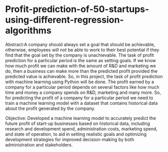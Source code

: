 # Profit-prediction-of-50-startups-using-different-regression-algorithms 


Abstract:A company should always set a goal that should be achievable, otherwise, employees will not be able to work to their best potential if they find that the goal set by the company is unachievable. The task of profit prediction for a particular period is the same as setting goals. If we know how much profit we can make with the amount of R&D and marketing we do, then a business can make more than the predicted profit provided the predicted value is achievable. So, in this project, the task of profit prediction with machine learning using Python will be done. The profit earned by a company for a particular period depends on several factors like how much time and money a company spends on R&D, marketing and many more. So, for predicting the profit of a company for a particular period we need to train a machine learning model with a dataset that contains historical data about the profit generated by the company.


Objective: Developed a machine learning model to accurately predict the future profit of start-up businesses based on historical data, including research and development spend, administration costs, marketing spend, and state of operation, to aid in setting realistic goals and optimizing development strategies for improved decision-making by both administration and stakeholders.






